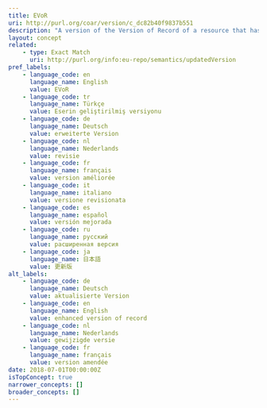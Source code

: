```yaml
---
title: EVoR
uri: http://purl.org/coar/version/c_dc82b40f9837b551
description: "A version of the Version of Record of a resource that has been updated or \nenhanced by the provision of supplementary material.\n(adapted from NISO-JAV, https://www.niso.org/publications/niso-rp-8-2008-jav)"
layout: concept
related:
    - type: Exact Match
      uri: http://purl.org/info:eu-repo/semantics/updatedVersion
pref_labels:
    - language_code: en
      language_name: English
      value: EVoR
    - language_code: tr
      language_name: Türkçe
      value: Eserin geliştirilmiş versiyonu
    - language_code: de
      language_name: Deutsch
      value: erweiterte Version
    - language_code: nl
      language_name: Nederlands
      value: revisie
    - language_code: fr
      language_name: français
      value: version améliorée
    - language_code: it
      language_name: italiano
      value: versione revisionata
    - language_code: es
      language_name: español
      value: versión mejorada
    - language_code: ru
      language_name: русский
      value: расширенная версия
    - language_code: ja
      language_name: 日本語
      value: 更新版
alt_labels:
    - language_code: de
      language_name: Deutsch
      value: aktualisierte Version
    - language_code: en
      language_name: English
      value: enhanced version of record
    - language_code: nl
      language_name: Nederlands
      value: gewijzigde versie
    - language_code: fr
      language_name: français
      value: version amendée
date: 2018-07-01T00:00:00Z
isTopConcept: true
narrower_concepts: []
broader_concepts: []
---
```



